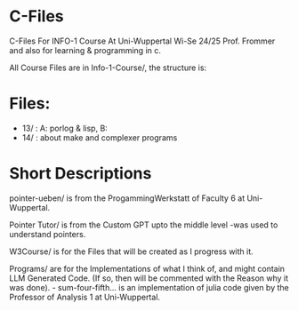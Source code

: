 # C-Files

C-Files For INFO-1 Course At Uni-Wuppertal Wi-Se 24/25 Prof. Frommer and also for learning & programming in c.

All Course Files are in Info-1-Course/, the structure is:

# Files:

- 13/ : A: porlog & lisp, B: 
- 14/ : about make and complexer programs

# Short Descriptions

pointer-ueben/ is from the ProgammingWerkstatt of Faculty 6 at Uni-Wuppertal.

Pointer Tutor/ is from the Custom GPT upto the middle level -was used to understand pointers.

W3Course/ is for the Files that will be created as I progress with it.

Programs/ are for the Implementations of what I think of, and might contain LLM Generated Code. (If so, then will be commented with the Reason why it was done).
    - sum-four-fifth... is an implementation of julia code given by the Professor of Analysis 1 at Uni-Wuppertal.




